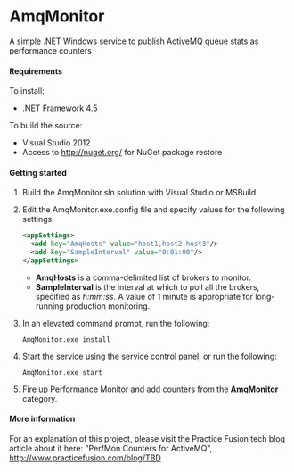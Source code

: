 AmqMonitor
==========

A simple .NET Windows service to publish ActiveMQ queue stats as performance counters

#### Requirements

To install:
* .NET Framework 4.5

To build the source:
* Visual Studio 2012
* Access to http://nuget.org/ for NuGet package restore

#### Getting started

1. Build the AmqMonitor.sln solution with Visual Studio or MSBuild.
2. Edit the AmqMonitor.exe.config file and specify values for the following settings:
   
   ```XML
   <appSettings>
     <add key="AmqHosts" value="host1,host2,host3"/>
     <add key="SampleInterval" value="0:01:00"/>
   </appSettings>
   ```
   * **AmqHosts** is a comma-delimited list of brokers to monitor.
   * **SampleInterval** is the interval at which to poll all the brokers, specified as _h:mm:ss_. A value of 1 minute is appropriate for long-running production monitoring.
3. In an elevated command prompt, run the following:
   
   ```Batchfile
   AmqMonitor.exe install
   ```
4. Start the service using the service control panel, or run the following:
   
   ```Batchfile
   AmqMonitor.exe start
   ```
5. Fire up Performance Monitor and add counters from the **AmqMonitor** category.

#### More information

For an explanation of this project, please visit the Practice Fusion tech blog article about it here: "PerfMon Counters for ActiveMQ", http://www.practicefusion.com/blog/TBD
